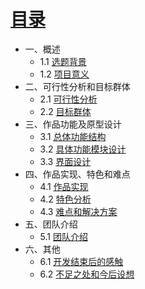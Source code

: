 # [目录](SUMMARY.md)
* 一、概述
   * 1.1 [选题背景](xtbj.md)
   * 1.2 [项目意义](xmyy.md)
* 二、可行性分析和目标群体
   * 2.1 [可行性分析](kxxfx.md)
   * 2.2 [目标群体](mbqt.md)
* 三、作品功能及原型设计
   * 3.1 [总体功能结构](ztgnjg.md)
   * 3.2 [具体功能模块设计](jtgnmksj.md)
   * 3.3 [界面设计](jmsj.md)
* 四、作品实现、特色和难点
   * 4.1 [作品实现](zpsx.md)
   * 4.2 [特色分析](tsfx.md)
   * 4.3 [难点和解决方案](ndhjjfa.md)
* 五、团队介绍
   * 5.1 [团队介绍](tdjs.md)
* 六、其他
   * 6.1 [开发结束后的感触](kfjshdgc.md)
   * 6.2 [不足之处和今后设想](bzzchjhsx.md)

